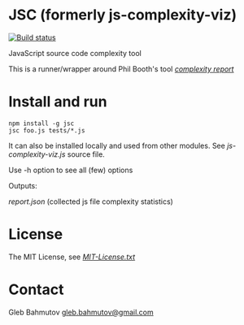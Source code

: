 # JSC (formerly js-complexity-viz)

[![Build status][ci-image]][ci-status]

JavaScript source code complexity tool

This is a runner/wrapper around Phil Booth's tool [*complexity report*](https://github.com/philbooth/complexityReport.js "Complexity report at github")

Install and run
===============

	npm install -g jsc
	jsc foo.js tests/*.js

It can also be installed locally and used from other modules. See *js-complexity-viz.js* source file.

Use -h option to see all (few) options

Outputs: 

*report.json* (collected js file complexity statistics)

License
=======

The MIT License, see [*MIT-License.txt*](js-complexity-viz/blob/master/MIT-License.txt "MIT-License.txt")

Contact
=======

Gleb Bahmutov <gleb.bahmutov@gmail.com>

[ci-image]: https://secure.travis-ci.org/bahmutov/js-complexity-viz.png?branch=master
[ci-status]: http://travis-ci.org/#!/bahmutov/js-complexity-viz